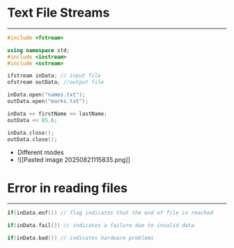 # Text File Streams
---
```c++
#include <fstream>

using namespace std;
#include <iostream>
#include <sstream>

ifstream inData; // input file
ofstream outData; //output file

inData.open("names.txt");
outData.open("marks.txt");

inData >> firstName >> lastName;
outData << 85.6;

inData.close();
outData.close();

```

- Different modes
- ![[Pasted image 20250821115835.png]]


# Error in reading files
----
```c++
if(inData.eof()) // flag indicates that the end of file is reached

if(inData.fail()) // indicates a failure due to invalid data

if(inData.bad()) // indicates hardware problems
```